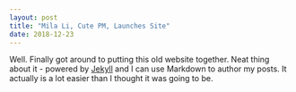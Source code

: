 ```yaml
---
layout: post
title: "Mila Li, Cute PM, Launches Site"
date: 2018-12-23
---
```


Well. Finally got around to putting this old website together. Neat thing about it - powered by [Jekyll](http://jekyllrb.com) and I can use Markdown to author my posts. It actually is a lot easier than I thought it was going to be.
